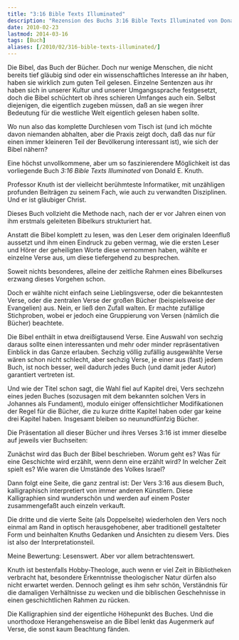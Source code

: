 ```yaml
---
title: "3:16 Bible Texts Illuminated"
description: "Rezension des Buchs 3:16 Bible Texts Illuminated von Donald Knuth."
date: 2010-02-23
lastmod: 2014-03-16
tags: [Buch]
aliases: [/2010/02/316-bible-texts-illuminated/]
---
```

Die Bibel, das Buch der Bücher. Doch nur wenige Menschen, die nicht bereits tief gläubig sind oder ein wissenschaftliches Interesse an ihr haben, haben sie wirklich zum guten Teil gelesen. Einzelne Sentenzen aus ihr haben sich in unserer Kultur und unserer Umgangssprache festgesetzt, doch die Bibel schüchtert ob ihres schieren Umfanges auch ein. Selbst diejenigen, die eigentlich zugeben müssen, daß an sie wegen ihrer Bedeutung für die westliche Welt eigentlich gelesen haben sollte.

Wo nun also das komplette Durchlesen vom Tisch ist (und ich möchte davon niemanden abhalten, aber die Praxis zeigt doch, daß das nur für einen immer kleineren Teil der Bevölkerung interessant ist), wie sich der Bibel nähern?

Eine höchst unvollkommene, aber um so faszinierendere Möglichkeit ist das vorliegende Buch *3:16 Bible Texts Illuminated* von Donald E. Knuth.

Professor Knuth ist der vielleicht berühmteste Informatiker, mit unzähligen profunden Beiträgen zu seinem Fach, wie auch zu verwandten Disziplinen. Und er ist gläubiger Christ.

Dieses Buch vollzieht die Methode nach, nach der er vor Jahren einen von ihm erstmals geleiteten Bibelkurs strukturiert hat.

Anstatt die Bibel komplett zu lesen, was den Leser dem originalen Ideenfluß aussetzt und ihm einen Eindruck zu geben vermag, wie die ersten Leser und Hörer der geheiligten Worte diese vernommen haben, wählte er einzelne Verse aus, um diese tiefergehend zu besprechen.

Soweit nichts besonderes, alleine der zeitliche Rahmen eines Bibelkurses erzwang dieses Vorgehen schon.

Doch er wählte nicht einfach seine Lieblingsverse, oder die bekanntesten Verse, oder die zentralen Verse der großen Bücher (beispielsweise der Evangelien) aus. Nein, er ließ den Zufall walten. Er machte zufällige Stichproben, wobei er jedoch eine Gruppierung von Versen (nämlich die Bücher) beachtete.

Die Bibel enthält in etwa dreißigtausend Verse. Eine Auswahl von sechzig daraus sollte einen interessanten und mehr oder minder repräsentativen Einblick in das Ganze erlauben. Sechzig völlig zufällig ausgewählte Verse wären schon nicht schlecht, aber sechzig Verse, je einer aus (fast) jedem Buch, ist noch besser, weil dadurch jedes Buch (und damit jeder Autor) garantiert vertreten ist.

Und wie der Titel schon sagt, die Wahl fiel auf Kapitel drei, Vers sechzehn eines jeden Buches (sozusagen mit dem bekannten solchen Vers in Johannes als Fundament), modulo einiger offensichtlicher Modifikationen der Regel für die Bücher, die zu kurze dritte Kapitel haben oder gar keine drei Kapitel haben. Insgesamt bleiben so neunundfünfzig Bücher.

Die Präsentation all dieser Bücher und ihres Verses 3:16 ist immer dieselbe auf jeweils vier Buchseiten:

Zunächst wird das Buch der Bibel beschrieben. Worum geht es? Was für eine Geschichte wird erzählt, wenn denn eine erzählt wird? In welcher Zeit spielt es? Wie waren die Umstände des Volkes Israel?

Dann folgt eine Seite, die ganz zentral ist: Der Vers 3:16 aus diesem Buch, kalligraphisch interpretiert von immer anderen Künstlern. Diese Kalligraphien sind wunderschön und werden auf einem Poster zusammengefaßt auch einzeln verkauft.

Die dritte und die vierte Seite (als Doppelseite) wiederholen den Vers noch einmal am Rand in optisch herausgehobener, aber traditionell gestalteter Form und beinhalten Knuths Gedanken und Ansichten zu diesem Vers. Dies ist also der Interpretationsteil.

Meine Bewertung: Lesenswert. Aber vor allem betrachtenswert.

Knuth ist bestenfalls Hobby-Theologe, auch wenn er viel Zeit in Bibliotheken verbracht hat, besondere Erkenntnisse theologischer Natur dürfen also nicht erwartet werden. Dennoch gelingt es ihm sehr schön, Verständnis für die damaligen Verhältnisse zu wecken und die biblischen Geschehnisse in einen geschichtlichen Rahmen zu rücken.

Die Kalligraphien sind der eigentliche Höhepunkt des Buches. Und die unorthodoxe Herangehensweise an die Bibel lenkt das Augenmerk auf Verse, die sonst kaum Beachtung fänden.
